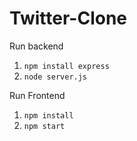 # Twitter-Clone

Run backend
1. `npm install express`
2. `node server.js`

Run Frontend
1. `npm install`
2. `npm start`